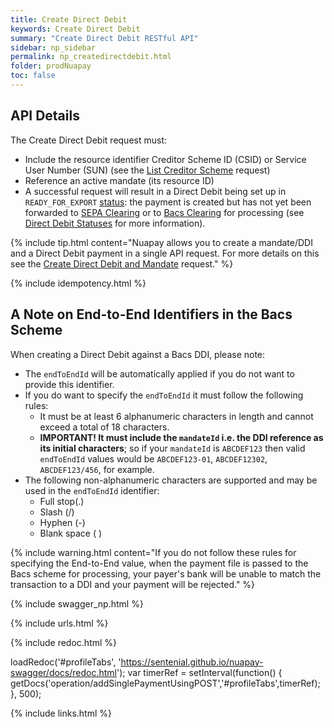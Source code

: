 ```yaml
---
title: Create Direct Debit
keywords: Create Direct Debit
summary: "Create Direct Debit RESTful API"
sidebar: np_sidebar
permalink: np_createdirectdebit.html
folder: prodNuapay
toc: false
---
```


## API Details

The Create Direct Debit request must:

* Include the resource identifier Creditor Scheme ID (CSID) or Service User Number (SUN) (see the <a href="np_listcredscheme.html"> List Creditor Scheme</a> request)
* Reference an active mandate (its resource ID)
* A successful request will result in a Direct Debit being set up in `READY_FOR_EXPORT` [status](np_ddstatuses.html): the payment is created but has not yet been forwarded to <a href="#" data-toggle="tooltip" data-original-title="{{site.data.glossary.clearing}}">SEPA Clearing</a> or to <a href="#" data-toggle="tooltip" data-original-title="{{site.data.glossary.bacs-clearing}}">Bacs Clearing</a> for processing (see <a href ="np_ddstatuses.html">Direct Debit Statuses</a> for more information).

{% include tip.html content="Nuapay allows you to create a mandate/DDI and a Direct Debit payment in a single API request. For more details on this see the [Create Direct Debit and Mandate](np_createddandmand.html) request." %}

{% include idempotency.html %}

## A Note on End-to-End Identifiers in the Bacs Scheme

When creating a Direct Debit against a Bacs DDI, please note:

* The `endToEndId` will be automatically applied if you do not want to provide this identifier.
* If you do want to specify the `endToEndId` it must follow the following rules:
  * It must be at least 6 alphanumeric characters in length and cannot exceed a total of 18 characters.
  * **IMPORTANT! It must include the `mandateId` i.e. the DDI reference as its initial characters**; so if your `mandateId` is ``ABCDEF123`` then valid `endToEndId` values would be `ABCDEF123-01`, `ABCDEF12302`, `ABCDEF123/456`, for example.
* The following non-alphanumeric characters are supported and may be used in the `endToEndId` identifier:
  * Full stop(.)
  * Slash (/)
  * Hyphen (-)
  * Blank space ( )

{% include warning.html content="If you do not follow these rules for specifying the End-to-End value, when the payment file is passed to the Bacs scheme for processing, your payer's bank will be unable to match the transaction to a DDI and your payment will be rejected." %}

{% include swagger_np.html %}

{% include urls.html %}


<ul id="profileTabs" class="nav nav-tabs">


</ul>

{% include redoc.html %}

loadRedoc('#profileTabs', 'https://sentenial.github.io/nuapay-swagger/docs/redoc.html');
var timerRef = setInterval(function() { getDocs('operation/addSinglePaymentUsingPOST','#profileTabs',timerRef); }, 500);


</script>


<div id="mydiv"></div>
</div>
</div>

{% include links.html %}
